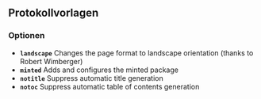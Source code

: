 ## Protokollvorlagen

### Optionen

* **`landscape`** Changes the page format to landscape orientation (thanks to Robert Wimberger)
* **`minted`** Adds and configures the minted package
* **`notitle`** Suppress automatic title generation
* **`notoc`** Suppress automatic table of contents generation